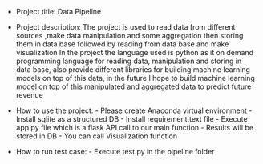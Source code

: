 - Project title: Data Pipeline

- Project description: The project is used to read data from different sources ,make data manipulation and some aggregation then storing them in data base followed by reading from data base and make visualization
 In the project the language used is python as it on demand programming language for reading data, manipulation and storing in data base, also provide different libraries for building machine learning models on top of this data, in the future I hope to build machine learning model on top of this manipulated and aggregated data to predict future revenue 

- How to use the project: 
        - Please create Anaconda virtual environment
        - Install sqlite as a structured DB
        - Install requirement.text file
        - Execute app.py file which is a flask API call to our main function
        - Results will be stored in DB
        - You can call Visualization function

- How to run test case: 
        - Execute test.py in the pipeline folder
	
